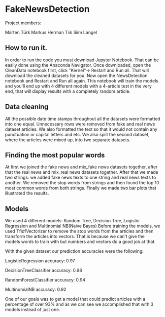 # FakeNewsDetection
Project members:

Marten Türk
Markus Herman Tiik
Siim Langel

## How to run it.
In order to run the code you must download Jupyter Notebook. That can be easily done using the Anaconda Navigator. Once downloaded, open the CleanData notebook first, click "Kernel"-> Restart and Run all. That will download the cleaned datasets for you.
Now open the NewsDetection notebook and Restart and Run all again. This notebook will train the models and you'll end up with 4 different models with a 4-article test in the very end, that will display results with a completely random article.


## Data cleaning
All the possible date time stamps throughout all the datasets were formatted into one equal. Unnecessary rows were removed from fake and real news dataset articles. We also formatted the text so that it would not contain any punctuation	or capital letters and etc. We also spilt the second dataset, where the articles were mixed up, into two separate datasets.


## Finding the most popular words
At first we joined the fake news and mix_fake news datasets together, after that the real news and mix_real news datasets together. After that we made two strings: we added fake news texts to one string and real news texts to another. We removed the stop words from strings and then found the top 10 most common words from both strings. Finally we made two bar plots that illustrated the results.

## Models
We used 4 different models: Random Tree, Decision Tree, Logistic Regression and Multinomial NB(Naive Bayes)
Before training the models, we used TfidfVectorizer to remove the stop words from the articles and then transform the articles into vectors. That is because we can't give the models words to train with but numbers and vectors do a good job at that. 

With the given dataset our prediction accuracies were the following:

LogisticRegression accuracy: 0.97

DecisionTreeClassifier accuracy: 0.98

RandomForestClassifier accuracy: 0.94

MultinomialNB accuracy: 0.92

One of our goals was to get a model that could predict articles with a percentage of over 93% and as we can see we accomplished that with 3 models instead of just one.
